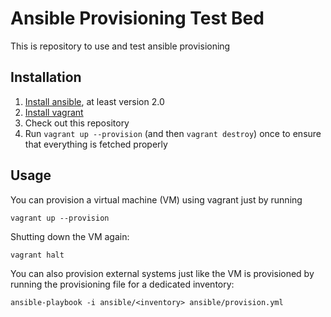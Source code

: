 # Ansible Provisioning Test Bed

This is repository to use and test ansible provisioning

## Installation

1) [Install ansible](https://docs.ansible.com/ansible/latest/intro_installation.html), at least version 2.0
2) [Install vagrant](https://www.vagrantup.com/downloads.html)
3) Check out this repository
4) Run `vagrant up --provision` (and then `vagrant destroy`) once to ensure that everything is fetched properly

## Usage

You can provision a virtual machine (VM) using vagrant just by running

    vagrant up --provision

Shutting down the VM again:

    vagrant halt

You can also provision external systems just like the VM is provisioned by
running the provisioning file for a dedicated inventory:

    ansible-playbook -i ansible/<inventory> ansible/provision.yml

